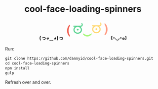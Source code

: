 # <div align="center">cool-face-loading-spinners</div>
### <div align="center">(っ◕‿◕)っ <img src="img/dancing-face.gif?raw=true"/> ꒰･◡･๑꒱</div>

Run:

    git clone https://github.com/dannyid/cool-face-loading-spinners.git
    cd cool-face-loading-spinners
    npm install
    gulp

Refresh over and over.
